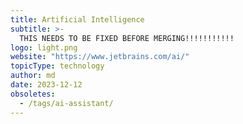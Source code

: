 ```yaml
---
title: Artificial Intelligence
subtitle: >-
  THIS NEEDS TO BE FIXED BEFORE MERGING!!!!!!!!!!!
logo: light.png
website: "https://www.jetbrains.com/ai/"
topicType: technology
author: md
date: 2023-12-12
obsoletes:
  - /tags/ai-assistant/
---
```

